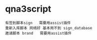 # qna3script
    有签到脚本sign   需要用assist插件
    重新入库脚本 网络好 基本用不到 sign_database
    邀请脚本 brand   需要用assist插件
